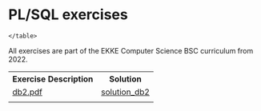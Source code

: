 # PL/SQL exercises

<table>
        <tr>
            <th>Exercise Description</th>
            <th>Solution</th>
        </tr>
        <tr>
            <td>
                <a target="_blank" href="https://github.com/CoGn151oN/plsql_exercises/blob/main/Docs/db2.pdf">db2.pdf</a>
            </td>
            <td>
                <a href="" target="_blank">solution_db2</a>
            </td>
        </tr>
        <tr>
            <td>
                <a href="" target="_blank"></a>
            </td>
            <td>
                <a href="" target="_blank"></a>
            </td>
        </tr>
    
    </table>


All exercises are part of the EKKE Computer Science BSC curriculum from 2022.
